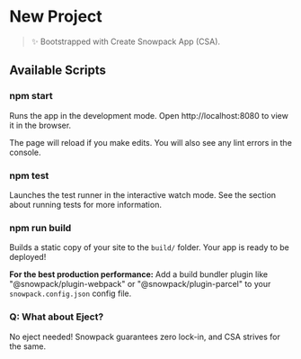 # New Project

> ✨ Bootstrapped with Create Snowpack App (CSA).

## Available Scripts

### npm start

Runs the app in the development mode. Open http://localhost:8080 to view it in
the browser.

The page will reload if you make edits. You will also see any lint errors in the
console.

### npm test

Launches the test runner in the interactive watch mode. See the section about
running tests for more information.

### npm run build

Builds a static copy of your site to the `build/` folder. Your app is ready to
be deployed!

**For the best production performance:** Add a build bundler plugin like
"@snowpack/plugin-webpack" or "@snowpack/plugin-parcel" to your
`snowpack.config.json` config file.

### Q: What about Eject?

No eject needed! Snowpack guarantees zero lock-in, and CSA strives for the same.
